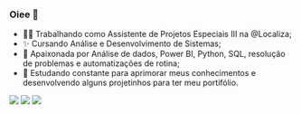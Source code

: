 ### Oiee 👋

- 🧑‍💻 Trabalhando como Assistente de Projetos Especiais III na @Localiza;
- ✨ Cursando Análise e Desenvolvimento de Sistemas;
- 💓 Apaixonada por Análise de dados, Power BI, Python, SQL, resolução de problemas e automatizações de rotina;
- 🔭 Estudando constante para aprimorar meus conhecimentos e desenvolvendo alguns projetinhos para ter meu portifólio.


<div> 

<a href="https://instagram.com/caroolfialho" target="_blank"><img src="https://img.shields.io/badge/-Instagram-%23E4405F?style=for-the-badge&logo=instagram&logoColor=white" target="_blank"></a>
  <a href = "mailto:carolfiialho@gmail.com"><img src="https://img.shields.io/badge/-Gmail-%23333?style=for-the-badge&logo=gmail&logoColor=white" target="_blank"></a>
  <a href="https://www.linkedin.com/in/anacarolinefialho/" target="_blank"><img src="https://img.shields.io/badge/-LinkedIn-%230077B5?style=for-the-badge&logo=linkedin&logoColor=white" target="_blank"></a> 
  
</div>   

